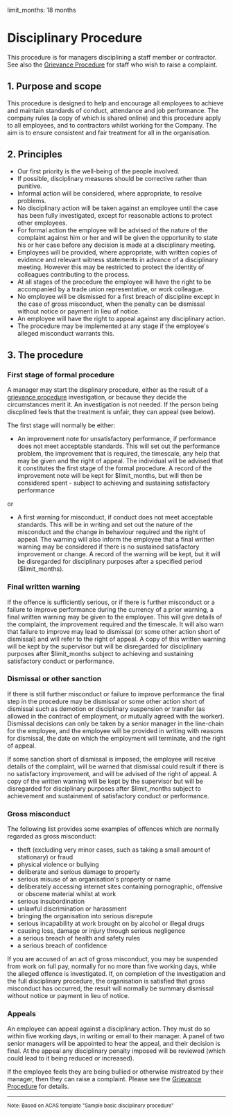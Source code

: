 limit_months: 18 months

# Disciplinary Procedure 

This procedure is for managers disciplining a staff member or contractor.
See also the [Grievance Procedure](grievance-procedure.html) for staff who wish to raise a complaint.

## 1. Purpose and scope

This procedure is designed to help and encourage all employees to achieve and maintain standards of conduct, attendance and job performance. The company rules (a copy of which is shared online) and this procedure apply to all employees, and to contractors whilst working for the Company. The aim is to ensure consistent and fair treatment for all in the organisation.

## 2. Principles

 - Our first priority is the well-being of the people involved. 
 - If possible, disciplinary measures should be corrective rather than punitive. 
 - Informal action will be considered, where appropriate, to resolve problems.
 - No disciplinary action will be taken against an employee until the case has been fully investigated, except for reasonable actions to protect other employees.
 - For formal action the employee will be advised of the nature of the complaint against him or her and will be given the opportunity to state his or her case before any decision is made at a disciplinary meeting.
 - Employees will be provided, where appropriate, with written copies of evidence and relevant witness statements in advance of a disciplinary meeting. However this may be restricted to protect the identity of colleagues contributing to the process.
 - At all stages of the procedure the employee will have the right to be accompanied by a trade union representative, or work colleague.
 - No employee will be dismissed for a first breach of discipline except in the case of gross misconduct, when the penalty can be dismissal without notice or payment in lieu of notice.
 - An employee will have the right to appeal against any disciplinary action.
 - The procedure may be implemented at any stage if the employee's alleged misconduct warrants this.

## 3. The procedure

### First stage of formal procedure

A manager may start the displinary procedure, either as the result of a [grievance procedure](grievance-procedure.html) investigation, or because they decide the circumstances merit it. An investigation is not needed. If the person being discplined feels that the treatment is unfair, they can appeal (see below).

The first stage will normally be either:

 - An improvement note for unsatisfactory performance, if performance does not meet acceptable standards. This will set out the performance problem, the improvement that is required, the timescale, any help that may be given and the right of appeal. The individual will be advised that it constitutes the first stage of the formal procedure. A record of the improvement note will be kept for $limit_months, but will then be considered spent - subject to achieving and sustaining satisfactory performance

or

 - A first warning for misconduct, if conduct does not meet acceptable standards. This will be in writing and set out the nature of the misconduct and the change in behaviour required and the right of appeal. The warning will also inform the employee that a final written warning may be considered if there is no sustained satisfactory improvement or change. A record of the warning will be kept, but it will be disregarded for disciplinary purposes after a specified period ($limit_months).

### Final written warning

If the offence is sufficiently serious, or if there is further misconduct or a failure to improve performance during the currency of a prior warning, a final written warning may be given to the employee. This will give details of the complaint, the improvement required and the timescale. It will also warn that failure to improve may lead to dismissal (or some other action short of dismissal) and will refer to the right of appeal. A copy of this written warning will be kept by the supervisor but will be disregarded for disciplinary purposes after $limit_months subject to achieving and sustaining satisfactory conduct or performance.

### Dismissal or other sanction

If there is still further misconduct or failure to improve performance the final step in the procedure may be dismissal or some other action short of dismissal such as demotion or disciplinary suspension or transfer (as allowed in the contract of employment, or mutually agreed with the worker). Dismissal decisions can only be taken by a senior manager in the line-chain for the employee, and the employee will be provided in writing with reasons for dismissal, the date on which the employment will terminate, and the right of appeal.

If some sanction short of dismissal is imposed, the employee will receive details of the complaint, will be warned that dismissal could result if there is no satisfactory improvement, and will be advised of the right of appeal. A copy of the written warning will be kept by the supervisor but will be disregarded for disciplinary purposes after $limit_months subject to achievement and sustainment of satisfactory conduct or performance.

### Gross misconduct

The following list provides some examples of offences which are normally regarded as gross misconduct:

 - theft (excluding very minor cases, such as taking a small amount of stationary) or fraud
 - physical violence or bullying
 - deliberate and serious damage to property
 - serious misuse of an organisation's property or name
 - deliberately accessing internet sites containing pornographic, offensive or obscene material whilst at work
 - serious insubordination
 - unlawful discrimination or harassment
 - bringing the organisation into serious disrepute
 - serious incapability at work brought on by alcohol or illegal drugs
 - causing loss, damage or injury through serious negligence
 - a serious breach of health and safety rules
 - a serious breach of confidence

If you are accused of an act of gross misconduct, you may be suspended from work on full pay, normally for no more than five working days, while the alleged offence is investigated. If, on completion of the investigation and the full disciplinary procedure, the organisation is satisfied that gross misconduct has occurred, the result will normally be summary dismissal without notice or payment in lieu of notice.

### Appeals

An employee can appeal against a disciplinary action. They must do so within five working days, in writing or email to their manager. A panel of two senior managers will be appointed to hear the appeal, and their decision is final. At the appeal any disciplinary penalty imposed will be reviewed (which could lead to it being reduced or increased).

If the employee feels they are being bullied or otherwise mistreated by their manager, then they can raise a complaint. Please see the [Grievance Procedure](grievance-procedure.html) for details.

----
<small>Note: Based on ACAS template "Sample basic disciplinary procedure"</small>
